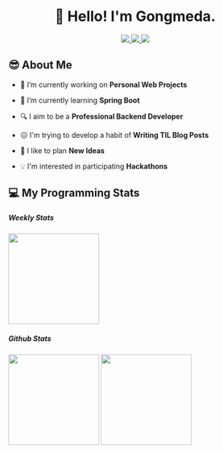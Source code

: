 <h1 align="center">👋 Hello! I'm Gongmeda.</h1>

<p align="center">
<a href="https://velog.io/@gongmeda/">
  <img src="https://img.shields.io/badge/Tech_Blog-black?style=flat-square&logo=github&logoColor=white"></img>
</a>
<a href="#">
  <img src="https://img.shields.io/badge/Portfolio-white?style=flat-square&logo=Notion&logoColor=black"></img>
</a>
<a href="mailto:gongmeda@gmail.com">
  <img src="https://img.shields.io/badge/Gmail-d14836?style=flat-square&logo=Gmail&logoColor=white"></img>
</a>
</p>

## 😎 About Me

- 🔭 I’m currently working on **Personal Web Projects**

- 🌱 I’m currently learning **Spring Boot**

- 🔍 I aim to be a **Professional Backend Developer**

- 😖 I'm trying to develop a habit of **Writing TIL Blog Posts**

- 🌟 I like to plan **New Ideas**

- 💡 I'm interested in participating **Hackathons**


## 💻 My Programming Stats

##### Weekly Stats
<p>
  <img height="180rem" src="https://github-readme-stats.vercel.app/api/wakatime?username=Gongmeda&layout=compact"></img>
</p>

##### Github Stats
<p>
  <img height="180rem" src="https://github-readme-stats.vercel.app/api?username=Gongmeda&show_icons=true"></img>
  <img height="180rem" src="https://github-readme-stats.vercel.app/api/top-langs/?username=Gongmeda&layout=compact"></img>
</p>
